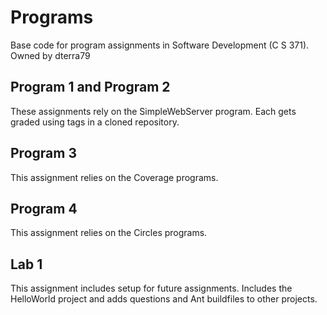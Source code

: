 # Programs
Base code for program assignments in Software Development (C S 371). Owned by dterra79

## Program 1 and Program 2
These assignments rely on the SimpleWebServer program. Each gets graded using tags in a cloned repository. 

## Program 3
This assignment relies on the Coverage programs. 

## Program 4
This assignment relies on the Circles programs. 

## Lab 1
This assignment includes setup for future assignments. Includes the HelloWorld project and adds questions and Ant buildfiles to other projects.
